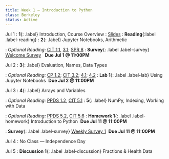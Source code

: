 ```yaml
---
title: Week 1 — Introduction to Python
class: Berkeley
status: Active
---
```


Jul 1
: **1**{: .label} Introduction, Course Overview
  : [Slides](https://docs.google.com/presentation/d/1i6bZwfjf8sHiXVmoHDwHbma857xuc2XUvClikDKe0qM/edit?usp=sharing) <!-- &#8226; [Code](https://datahub.berkeley.edu/hub/user-redirect/git-pull?repo=https%3A%2F%2Fgithub.com%2Fdata-6-berkeley%2Fmaterials-su24&urlpath=tree%2Fmaterials-su24%2Flectures%2Flec01%2Flec01.ipynb&branch=main) &#8226; [Blank Code](https://datahub.berkeley.edu/hub/user-redirect/git-pull?repo=https%3A%2F%2Fgithub.com%2Fdata-6-berkeley%2Fmaterials-su24&urlpath=tree%2Fmaterials-su24%2Flectures%2Flec01%2Flec01-blank.ipynb&branch=main) -->
: **Reading**{:label .label-reading}
: **2**{: .label} Jupyter Notebooks, Arithmetic
  <!-- : [Slides](https://docs.google.com/presentation/d/1FtZq1so09ONVyxUMjatcMOybYFqwqKXBfxjaA2WHvxg/edit?usp=sharing) &#8226; [Code](https://datahub.berkeley.edu/hub/user-redirect/git-pull?repo=https%3A%2F%2Fgithub.com%2Fdata-6-berkeley%2Fmaterials-su24&urlpath=tree%2Fmaterials-su24%2Flectures%2Flec02%2Flec02.ipynb&branch=main) &#8226; [Blank Code](https://datahub.berkeley.edu/hub/user-redirect/git-pull?repo=https%3A%2F%2Fgithub.com%2Fdata-6-berkeley%2Fmaterials-su24&urlpath=tree%2Fmaterials-su24%2Flectures%2Flec02%2Flec02-blank.ipynb&branch=main) -->
: *Optional Reading:* [CIT 1.1](https://inferentialthinking.com/chapters/01/1/intro.html), [3.1](https://inferentialthinking.com/chapters/03/1/Expressions.html); [SPR 8](https://cs.stanford.edu/people/nick/py/python-math.html)
: **Survey**{: .label .label-survey} [Welcome Survey](https://forms.gle/xnsdLifJwTCU19kw9) &nbsp; **Due Jul 1 @ 11:00PM**


Jul 2
: **3**{: .label} Evaluation, Names, Data Types
  <!-- : [Slides](https://docs.google.com/presentation/d/1scmm3luXsy8EcIsV6E36ovDm2TEerRL2J-VMCKOE7JY/edit?usp=sharing) &#8226; [Code](https://datahub.berkeley.edu/hub/user-redirect/git-pull?repo=https%3A%2F%2Fgithub.com%2Fdata-6-berkeley%2Fmaterials-su24&urlpath=tree%2Fmaterials-su24%2Flectures%2Flec03%2Flec03.ipynb&branch=main) &#8226; [Blank Code](https://datahub.berkeley.edu/hub/user-redirect/git-pull?repo=https%3A%2F%2Fgithub.com%2Fdata-6-berkeley%2Fmaterials-su24&urlpath=tree%2Fmaterials-su24%2Flectures%2Flec03%2Flec03-blank.ipynb&branch=main) -->
: *Optional Reading:* [CP 1.2](https://www.composingprograms.com/pages/12-elements-of-programming.html); [CIT 3.2](https://inferentialthinking.com/chapters/03/2/Names.html); [4.1](https://www.inferentialthinking.com/chapters/04/1/Numbers.html); [4.2](https://inferentialthinking.com/chapters/04/2/Strings.html)
: **Lab 1**{: .label .label-lab} Using Jupyter Notebooks &nbsp;**Due Jul 2 @ 11:00PM**
<!-- [](https://eecs.datahub.berkeley.edu/hub/user-redirect/git-pull?repo=https%3A%2F%2Fgithub.com%2Fdata-6-berkeley%2Fmaterials-su24&branch=main&urlpath=tree%2Fmaterials-su24%2Flab%2Flab01%2Flab01.ipynb) -->

Jul 3
: **4**{: .label} Arrays and Variables
  <!-- : [Slides](https://docs.google.com/presentation/d/1SmQ9g4Cc0cwVAhH4SY9NPEXZUuJkp4SZ1TrtjMk2dEA/edit?usp=sharing) &#8226; [Code](https://datahub.berkeley.edu/hub/user-redirect/git-pull?repo=https%3A%2F%2Fgithub.com%2Fdata-6-berkeley%2Fmaterials-su24&branch=main&urlpath=tree%2Fmaterials-su24%2Flectures%2Flec04%2Flec04.ipynb) &#8226; [Blank Code](https://datahub.berkeley.edu/hub/user-redirect/git-pull?repo=https%3A%2F%2Fgithub.com%2Fdata-6-berkeley%2Fmaterials-su24&branch=main&urlpath=tree%2Fmaterials-su24%2Flectures%2Flec04%2Flec04-blank.ipynb) -->
: *Optional Reading:* [PPDS 1.2](https://www.tomasbeuzen.com/python-programming-for-data-science/chapters/chapter1-basics.html#none), [CIT 5.1](https://inferentialthinking.com/chapters/05/1/Arrays.html)
: **5**{: .label} NumPy, Indexing, Working with Data
  <!-- : [Slides](https://docs.google.com/presentation/d/1FxgMB5lupH-lk5Ude7jKimOgi8DMiwKqvsr7eARW8C0/edit?usp=sharing) &#8226; [Code](https://datahub.berkeley.edu/hub/user-redirect/git-pull?repo=https%3A%2F%2Fgithub.com%2Fdata-6-berkeley%2Fmaterials-su24&branch=main&urlpath=tree%2Fmaterials-su24%2Flectures%2Flec05%2Flec05.ipynb) &#8226; [Blank Code](https://datahub.berkeley.edu/hub/user-redirect/git-pull?repo=https%3A%2F%2Fgithub.com%2Fdata-6-berkeley%2Fmaterials-su24&branch=main&urlpath=tree%2Fmaterials-su24%2Flectures%2Flec05%2Flec05-blank.ipynb) -->
: *Optional Reading:* [PPDS 5.2](https://www.tomasbeuzen.com/python-programming-for-data-science/chapters/chapter5-numpy.html?highlight=numpy), [CIT 5.6](https://problemsolvingwithpython.com/05-NumPy-and-Arrays/05.05-Array-Indexing/)
: **Homework 1**{: .label .label-homework} Introduction to Python &nbsp;**Due Jul 11 @ 11:00PM**
<!-- [](https://eecs.datahub.berkeley.edu/hub/user-redirect/git-pull?repo=https%3A%2F%2Fgithub.com%2Fdata-6-berkeley%2Fmaterials-su24&branch=main&urlpath=tree%2Fmaterials-su24%2Fhw%2Fhw01%2Fhw01.ipynb)  --> 
: **Survey**{: .label .label-survey} [Weekly Survey 1](https://forms.gle/CYedeiMH3nNizCWr8) &nbsp;**Due Jul 11 @ 11:00PM**

Jul 4
: No Class — Independence Day

Jul 5
: **Discussion 1**{: .label .label-discussion} Fractions & Health Data
  <!-- : [Worksheet](./assignments/disc01.pdf) &#8226; [Solutions](./assignments/disc01-sols.pdf) -->
